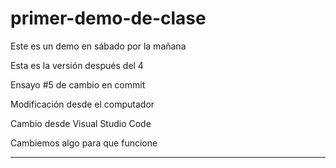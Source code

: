 ﻿# primer-demo-de-clase
Este es un demo en sábado por la mañana

Esta es la versión después del 4

Ensayo #5 de cambio en commit

Modificación desde el computador

Cambio desde Visual Studio Code


Cambiemos algo para que funcione
****
